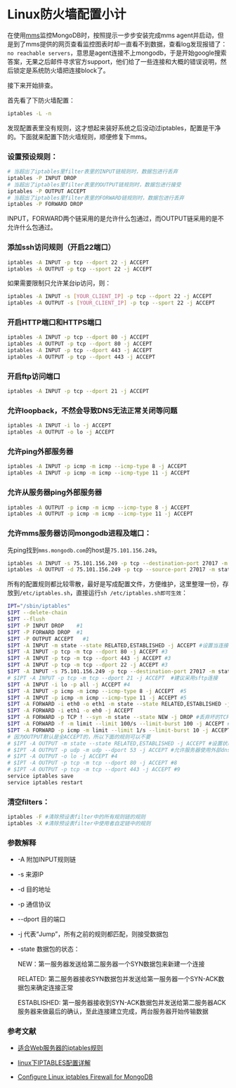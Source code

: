 # Linux防火墙配置小计

在使用[mms](https://mms.mongodb.com)监控MongoDB时，按照提示一步步安装完成mms agent并启动，但是到了mms提供的网页查看监控图表时却一直看不到数据，查看log发现报错了：`no reachable servers`，意思是agent连接不上mongodb，于是开始google搜索答案，无果之后邮件寻求官方support，他们给了一些连接和大概的错误说明，然后锁定是系统防火墙把连接block了。

接下来开始排查。

首先看了下防火墙配置：

``` bash
iptables -L -n
```

发现配置表里没有规则，这才想起来装好系统之后没动过iptables，配置是干净的。下面就来配置下防火墙规则，顺便修复下mms。

### 设置预设规则：

``` bash
# 当超出了iptables里filter表里的INPUT链规则时，数据包进行丢弃
iptables -P INPUT DROP
# 当超出了iptables里filter表里的OUTPUT链规则时，数据包进行接受
iptables -P OUTPUT ACCEPT
# 当超出了iptables里filter表里的FORWARD链规则时，数据包进行丢弃
iptables -P FORWARD DROP
```

INPUT，FORWARD两个链采用的是允许什么包通过，而OUTPUT链采用的是不允许什么包通过。

### 添加ssh访问规则（开启22端口）

``` bash
iptables -A INPUT -p tcp --dport 22 -j ACCEPT
iptables -A OUTPUT -p tcp --sport 22 -j ACCEPT
```

如果需要限制只允许某台ip访问，则：

``` bash
iptables -A INPUT -s [YOUR_CLIENT_IP] -p tcp --dport 22 -j ACCEPT
iptables -A OUTPUT -s [YOUR_CLIENT_IP] -p tcp --sport 22 -j ACCEPT
```

### 开启HTTP端口和HTTPS端口

``` bash
iptables -A INPUT -p tcp --dport 80 -j ACCEPT
iptables -A OUTPUT -p tcp --dport 80 -j ACCEPT
iptables -A INPUT -p tcp --dport 443 -j ACCEPT
iptables -A OUTPUT -p tcp --dport 443 -j ACCEPT
```

### 开启ftp访问端口

``` bash
iptables -A INPUT -p tcp --dport 21 -j ACCEPT
```

### 允许loopback，不然会导致DNS无法正常关闭等问题

``` bash
iptables -A INPUT -i lo -j ACCEPT
iptables -A OUTPUT -o lo -j ACCEPT
```

### 允许ping外部服务器

``` bash
iptables -A INPUT -p icmp -m icmp --icmp-type 8 -j ACCEPT
iptables -A INPUT -p icmp -m icmp --icmp-type 11 -j ACCEPT
```

### 允许从服务器ping外部服务器

``` bash
iptables -A OUTPUT -p icmp -m icmp --icmp-type 8 -j ACCEPT
iptables -A OUTPUT -p icmp -m icmp --icmp-type 11 -j ACCEPT
```

### 允许mms服务器访问mongodb进程及端口：

先ping找到`mms.mongodb.com`的host是`75.101.156.249`。

``` bash
iptables -A INPUT -s 75.101.156.249 -p tcp --destination-port 27017 -m state --state NEW,ESTABLISHED -j ACCEPT
iptables -A OUTPUT -d 75.101.156.249 -p tcp --source-port 27017 -m state --state ESTABLISHED -j ACCEPT
```

所有的配置规则都比较零散，最好是写成配置文件，方便维护，这里整理一份，存放到`/etc/iptables.sh`，直接运行`sh /etc/iptables.sh即可生效`：

``` bash
IPT="/sbin/iptables"
$IPT --delete-chain
$IPT --flush
$IPT -P INPUT DROP    #1
$IPT -P FORWARD DROP  #1
$IPT -P OUTPUT ACCEPT   #1
$IPT -A INPUT -m state --state RELATED,ESTABLISHED -j ACCEPT #设置当连接状态为RELATED和ESTABLISHED时，允许数据进入服务器
$IPT -A INPUT -p tcp -m tcp --dport 80 -j ACCEPT #3
$IPT -A INPUT -p tcp -m tcp --dport 443 -j ACCEPT #3
$IPT -A INPUT -p tcp -m tcp --dport 22 -j ACCEPT #3
$IPT -A INPUT -s 75.101.156.249 -p tcp --destination-port 27017 -m state --state NEW,ESTABLISHED -j ACCEPT
# $IPT -A INPUT -p tcp -m tcp --dport 21 -j ACCEPT  #建议采用sftp连接
$IPT -A INPUT -i lo -p all -j ACCEPT #4
$IPT -A INPUT -p icmp -m icmp --icmp-type 8 -j ACCEPT  #5
$IPT -A INPUT -p icmp -m icmp --icmp-type 11 -j ACCEPT #5
$IPT -A FORWARD -i eth0 -o eth1 -m state --state RELATED,ESTABLISHED -j ACCEPT
$IPT -A FORWARD -i eth1 -o eh0 -j ACCEPT
$IPT -A FORWARD -p TCP ! --syn -m state --state NEW -j DROP #丢弃坏的TCP包
$IPT -A FORWARD -f -m limit --limit 100/s --limit-burst 100 -j ACCEPT # 处理IP碎片数量,防止攻击,允许每秒100个
$IPT -A FORWARD -p icmp -m limit --limit 1/s --limit-burst 10 -j ACCEPT # 设置ICMP包过滤,允许每秒1个包,限制触发条件是10个包
# 因为OUTPUT默认是全ACCEPT的，所以下面的规则可以不要
# $IPT -A OUTPUT -m state --state RELATED,ESTABLISHED -j ACCEPT #设置状态为RELATED和ESTABLISHED的数据可以从服务器发送到外部
# $IPT -A OUTPUT -p udp -m udp --dport 53 -j ACCEPT #允许服务器使用外部dns解析域名
# $IPT -A OUTPUT -o lo -j ACCEPT #4
# $IPT -A OUTPUT -p tcp -m tcp --dport 80 -j ACCEPT #8
# $IPT -A OUTPUT -p tcp -m tcp --dport 443 -j ACCEPT #9
service iptables save
service iptables restart
```

### 清空filters：

``` bash
iptables -F #清除预设表filter中的所有规则链的规则
iptables -X #清除预设表filter中使用者自定链中的规则
```

### 参数解释

- \-A 附加INPUT规则链

- \-s 来源IP

- \-d 目的地址

- \-p 通信协议

- \-\-dport 目的端口

- \-j 代表“Jump”，所有之前的规则都匹配，则接受数据包

- \-state 数据包的状态：

    NEW：第一服务器发送给第二服务器一个SYN数据包来新建一个连接

    RELATED: 第二服务器接收SYN数据包并发送给第一服务器一个SYN-ACK数据包来确定连接正常

    ESTABLISHED: 第一服务器接收到SYN-ACK数据包并发送给第二服务器ACK服务器来做最后的确认，至此连接建立完成，两台服务器开始传输数据

### 参考文献

- [适合Web服务器的iptables规则](https://www.centos.bz/2011/09/example-webserver-iptable-ruleset/)

- [linux下IPTABLES配置详解](http://www.cnblogs.com/JemBai/archive/2009/03/19/1416364.html)

- [Configure Linux iptables Firewall for MongoDB](http://docs.mongodb.org/manual/tutorial/configure-linux-iptables-firewall/)
